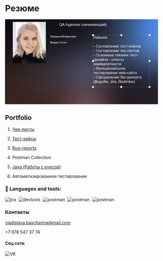 # Резюме

![Header](assets/2024-02-22_17-36-55.png)

## Portfolio

1. [Чек-листы](https://drive.google.com/drive/folders/11CkbQMD-vQBTFQ7qM45sHG6JZzvXZCDI?usp=sharing)
2. [Тест-кейсы](https://drive.google.com/drive/folders/1n7mpz_-sRSL42ZvoERrM-LeI5QYUPv0R?usp=sharing)
3. [Bug-reports](https://drive.google.com/drive/folders/1zcUquaZ-oNN-_Wx91fGK3_0r13XF_Qqj?usp=sharing)
4. Postman Collection

5. [Java (Работы с курсов)](https://github.com/VladikKat/JAVA/blob/main/README.md)
6. Автоматизированное тестирование


 



### 📁 Languages and tools:

<div>
  <img src="https://cdn.jsdelivr.net/gh/devicons/devicon/icons/jira/jira-original.svg" title="jira" alt="jira" width="40" height="40"/>&nbsp
  <img src="https://d33wubrfki0l68.cloudfront.net/38b5c953a4667366685d55db55d057c86db1fc54/a0fdc/static/acae6b24d940347661ca901ea07f47c1/chrome-dev-logo-icon.png" title="devtools" alt="devtools" width="40" height="40"/>&nbsp
  <img src="https://seeklogo.com/images/P/postman-logo-0087CA0D15-seeklogo.com.png" title="postman" alt="postman" width="40" height="40"/>&nbsp
  <img src="https://casezz.com/sites/default/files/inline-images/00-java.png" title="postman" alt="postman" width="40" height="40"/>&nbsp
   <img src="https://e7.pngegg.com/pngimages/392/422/png-clipart-intellij-idea-integrated-development-environment-computer-software-pycharm-jetbrains-java-plum-miscellaneous-text.png" title="postman" alt="postman" width="40" height="40"/>&nbsp
</div>



### Контакты

vladislava.bascharina@mail.com

+7 978 547 37 74

#### Соц сети

<img src="https://user-life.com/uploads/posts/2019-06/1560957172_vk.png" title="https://vk.com/vladislava1234" alt="VK" width="49" height="40"/>
